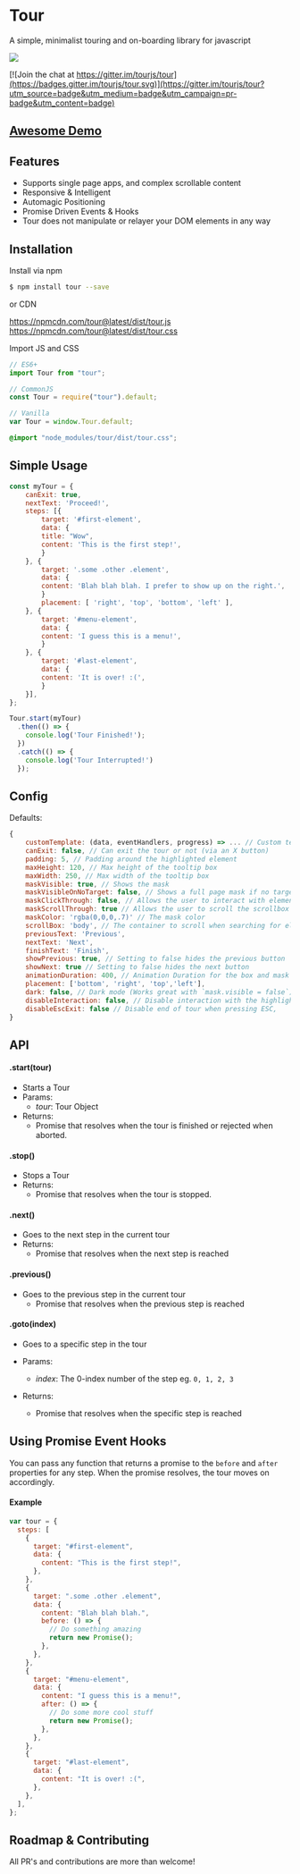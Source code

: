 # Tour

A simple, minimalist touring and on-boarding library for javascript

[![](https://avatars0.githubusercontent.com/u/20192755?v=3&s=500)](http://tourjs.github.io/tour)

[![Join the chat at https://gitter.im/tourjs/tour](https://badges.gitter.im/tourjs/tour.svg)](https://gitter.im/tourjs/tour?utm_source=badge&utm_medium=badge&utm_campaign=pr-badge&utm_content=badge)

## [Awesome Demo](http://tourjs.github.io/tour)

## Features

- Supports single page apps, and complex scrollable content
- Responsive & Intelligent
- Automagic Positioning
- Promise Driven Events & Hooks
- Tour does not manipulate or relayer your DOM elements in any way

## Installation

Install via npm

```bash
$ npm install tour --save
```

or CDN

https://npmcdn.com/tour@latest/dist/tour.js
https://npmcdn.com/tour@latest/dist/tour.css

Import JS and CSS

```javascript
// ES6+
import Tour from "tour";

// CommonJS
const Tour = require("tour").default;

// Vanilla
var Tour = window.Tour.default;
```

```css
@import "node_modules/tour/dist/tour.css";
```

## Simple Usage

```javascript
const myTour = {
	canExit: true,
	nextText: 'Proceed!',
	steps: [{
		target: '#first-element',
		data: {
        title: "Wow",
		content: 'This is the first step!',
		}
	}, {
		target: '.some .other .element',
		data: {
		content: 'Blah blah blah. I prefer to show up on the right.',
		}
		placement: [ 'right', 'top', 'bottom', 'left' ],
	}, {
		target: '#menu-element',
		data: {
		content: 'I guess this is a menu!',
		}
	}, {
		target: '#last-element',
		data: {
		content: 'It is over! :(',
		}
	}],
};

Tour.start(myTour)
  .then(() => {
    console.log('Tour Finished!');
  })
  .catch(() => {
    console.log('Tour Interrupted!')
  });

```

## Config

Defaults:

```javascript
{
	customTemplate: (data, eventHandlers, progress) => ... // Custom template for the tourbox
	canExit: false, // Can exit the tour or not (via an X button)
	padding: 5, // Padding around the highlighted element
	maxHeight: 120, // Max height of the tooltip box
	maxWidth: 250, // Max width of the tooltip box
	maskVisible: true, // Shows the mask
	maskVisibleOnNoTarget: false, // Shows a full page mask if no target element has been specified
	maskClickThrough: false, // Allows the user to interact with elements beneath the mask
	maskScrollThrough: true // Allows the user to scroll the scrollbox or window through the mask
	maskColor: 'rgba(0,0,0,.7)' // The mask color
	scrollBox: 'body', // The container to scroll when searching for elements
	previousText: 'Previous',
	nextText: 'Next',
	finishText: 'Finish',
	showPrevious: true, // Setting to false hides the previous button
	showNext: true // Setting to false hides the next button
	animationDuration: 400, // Animation Duration for the box and mask
	placement: ['bottom', 'right', 'top','left'],
	dark: false, // Dark mode (Works great with `mask.visible = false`)
	disableInteraction: false, // Disable interaction with the highlighted elements
	disableEscExit: false // Disable end of tour when pressing ESC,
}
```

## API

#### .start(tour)

- Starts a Tour
- Params:
  - _tour_: Tour Object
- Returns:
  - Promise that resolves when the tour is finished or rejected when aborted.

#### .stop()

- Stops a Tour
- Returns:
  - Promise that resolves when the tour is stopped.

#### .next()

- Goes to the next step in the current tour
- Returns:
  - Promise that resolves when the next step is reached

#### .previous()

- Goes to the previous step in the current tour
  - Promise that resolves when the previous step is reached

#### .goto(index)

- Goes to a specific step in the tour
- Params:

  - _index_: The 0-index number of the step eg. `0, 1, 2, 3`

- Returns:
  - Promise that resolves when the specific step is reached

## Using Promise Event Hooks

You can pass any function that returns a promise to the `before` and `after` properties for any step. When the promise resolves, the tour moves on accordingly.

#### Example

```javascript
var tour = {
  steps: [
    {
      target: "#first-element",
      data: {
        content: "This is the first step!",
      },
    },
    {
      target: ".some .other .element",
      data: {
        content: "Blah blah blah.",
        before: () => {
          // Do something amazing
          return new Promise();
        },
      },
    },
    {
      target: "#menu-element",
      data: {
        content: "I guess this is a menu!",
        after: () => {
          // Do some more cool stuff
          return new Promise();
        },
      },
    },
    {
      target: "#last-element",
      data: {
        content: "It is over! :(",
      },
    },
  ],
};
```

## Roadmap & Contributing

All PR's and contributions are more than welcome!
